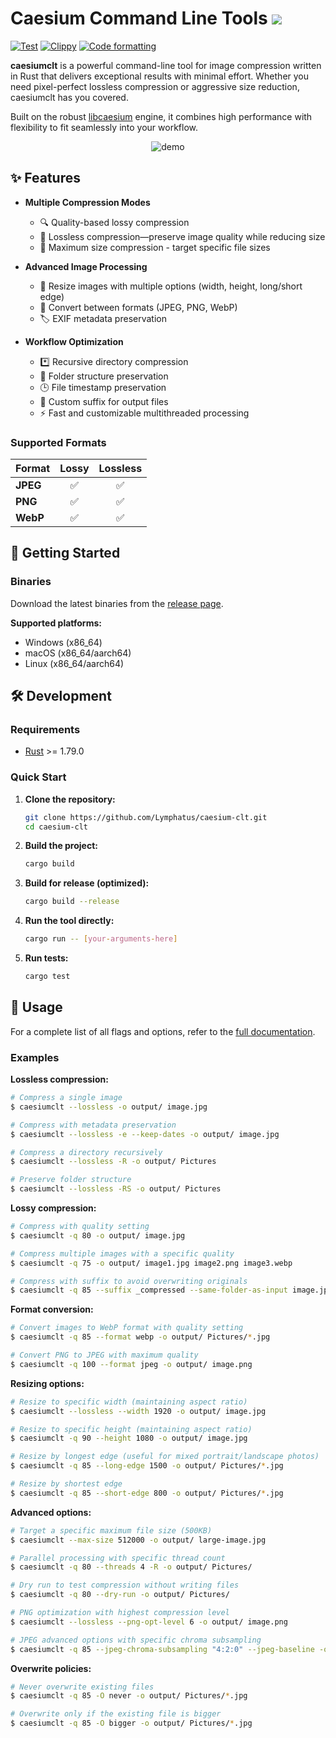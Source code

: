 # Caesium Command Line Tools [![](https://img.shields.io/static/v1?label=Sponsor&message=%E2%9D%A4&logo=GitHub&color=%23fe8e86)](https://github.com/sponsors/Lymphatus)

[![Test](https://github.com/Lymphatus/caesium-clt/workflows/Test/badge.svg)](https://github.com/Lymphatus/caesium-clt/actions?query=workflow%3ATest)
[![Clippy](https://github.com/Lymphatus/caesium-clt/actions/workflows/clippy.yml/badge.svg)](https://github.com/Lymphatus/caesium-clt/actions/workflows/clippy.yml)
[![Code formatting](https://github.com/Lymphatus/caesium-clt/actions/workflows/fmt.yml/badge.svg)](https://github.com/Lymphatus/caesium-clt/actions/workflows/fmt.yml)

**caesiumclt** is a powerful command-line tool for image compression written in Rust that delivers exceptional results
with minimal effort. Whether you need pixel-perfect lossless compression or aggressive size reduction, caesiumclt has
you covered.

Built on the robust [libcaesium](https://github.com/Lymphatus/libcaesium) engine, it combines high performance with
flexibility to fit seamlessly into your workflow.

<p align="center">
    <img alt="demo" src="https://github.com/user-attachments/assets/675d9a49-55cb-42d7-b435-de39b6917315">
</p>

## ✨ Features

- **Multiple Compression Modes**
    - 🔍 Quality-based lossy compression
    - 💎 Lossless compression—preserve image quality while reducing size
    - 📏 Maximum size compression - target specific file sizes

- **Advanced Image Processing**
    - 📐 Resize images with multiple options (width, height, long/short edge)
    - 🔄 Convert between formats (JPEG, PNG, WebP)
    - 🏷️ EXIF metadata preservation

- **Workflow Optimization**
    - *️⃣ Recursive directory compression
    - 📁 Folder structure preservation
    - 🕒 File timestamp preservation
    - 📝 Custom suffix for output files
    - ⚡ Fast and customizable multithreaded processing

### Supported Formats

| Format   | Lossy | Lossless |
|----------|:-----:|:--------:|
| **JPEG** |   ✅   |    ✅     |
| **PNG**  |   ✅   |    ✅     |
| **WebP** |   ✅   |    ✅     |

## 🚀 Getting Started

### Binaries

Download the latest binaries from the [release page](https://github.com/Lymphatus/caesium-clt/releases).

**Supported platforms:**

- Windows (x86_64)
- macOS (x86_64/aarch64)
- Linux (x86_64/aarch64)

## 🛠️ Development

### Requirements

* [Rust](https://www.rust-lang.org/tools/install) >= 1.79.0

### Quick Start

1. **Clone the repository:**
   ```bash
   git clone https://github.com/Lymphatus/caesium-clt.git
   cd caesium-clt
   ```

2. **Build the project:**
   ```bash
   cargo build
   ```

3. **Build for release (optimized):**
   ```bash
   cargo build --release
   ```

4. **Run the tool directly:**
   ```bash
   cargo run -- [your-arguments-here]
   ```

5. **Run tests:**
   ```bash
   cargo test
   ```

## 📖 Usage

For a complete list of all flags and options, refer to the [full documentation](docs/USAGE.md).

### Examples

**Lossless compression:**

```bash
# Compress a single image
$ caesiumclt --lossless -o output/ image.jpg

# Compress with metadata preservation
$ caesiumclt --lossless -e --keep-dates -o output/ image.jpg

# Compress a directory recursively
$ caesiumclt --lossless -R -o output/ Pictures

# Preserve folder structure
$ caesiumclt --lossless -RS -o output/ Pictures
```

**Lossy compression:**

```bash
# Compress with quality setting
$ caesiumclt -q 80 -o output/ image.jpg

# Compress multiple images with a specific quality
$ caesiumclt -q 75 -o output/ image1.jpg image2.png image3.webp

# Compress with suffix to avoid overwriting originals
$ caesiumclt -q 85 --suffix _compressed --same-folder-as-input image.jpg
```

**Format conversion:**

```bash
# Convert images to WebP format with quality setting
$ caesiumclt -q 85 --format webp -o output/ Pictures/*.jpg

# Convert PNG to JPEG with maximum quality
$ caesiumclt -q 100 --format jpeg -o output/ image.png
```

**Resizing options:**

```bash
# Resize to specific width (maintaining aspect ratio)
$ caesiumclt --lossless --width 1920 -o output/ image.jpg

# Resize to specific height (maintaining aspect ratio)
$ caesiumclt -q 90 --height 1080 -o output/ image.jpg

# Resize by longest edge (useful for mixed portrait/landscape photos)
$ caesiumclt -q 85 --long-edge 1500 -o output/ Pictures/*.jpg

# Resize by shortest edge
$ caesiumclt -q 85 --short-edge 800 -o output/ Pictures/*.jpg
```

**Advanced options:**

```bash
# Target a specific maximum file size (500KB)
$ caesiumclt --max-size 512000 -o output/ large-image.jpg

# Parallel processing with specific thread count
$ caesiumclt -q 80 --threads 4 -R -o output/ Pictures/

# Dry run to test compression without writing files
$ caesiumclt -q 80 --dry-run -o output/ Pictures/

# PNG optimization with highest compression level
$ caesiumclt --lossless --png-opt-level 6 -o output/ image.png

# JPEG advanced options with specific chroma subsampling
$ caesiumclt -q 85 --jpeg-chroma-subsampling "4:2:0" --jpeg-baseline -o output/ image.jpg
```

**Overwrite policies:**

```bash
# Never overwrite existing files
$ caesiumclt -q 85 -O never -o output/ Pictures/*.jpg

# Overwrite only if the existing file is bigger
$ caesiumclt -q 85 -O bigger -o output/ Pictures/*.jpg
```
